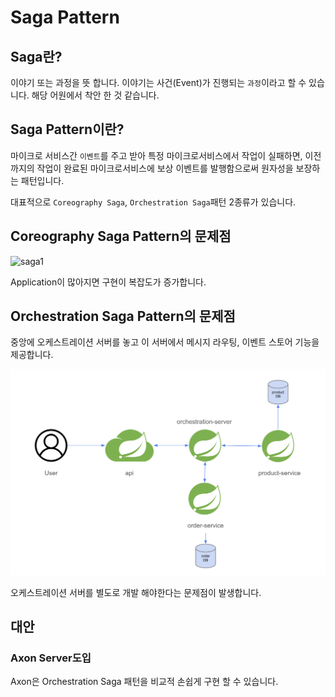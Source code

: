 
# Saga Pattern
## Saga란?
이야기 또는 과정을 뜻 합니다.
이야기는 사건(Event)가 진행되는 `과정`이라고 할 수 있습니다.
해당 어원에서 착안 한 것 같습니다.

## Saga Pattern이란?
마이크로 서비스간 `이벤트`를 주고 받아 특정 마이크로서비스에서 작업이 실패하면, 이전까지의 작업이 완료된 마이크로서비스에 보상 이벤트를 발행함으로써 원자성을 보장하는 패턴입니다.

대표적으로 `Coreography Saga`, `Orchestration Saga`패턴 2종류가 있습니다.
## Coreography Saga Pattern의 문제점

![saga1](CoreographySaga.png)

Application이 많아지면 구현이 복잡도가 증가합니다.

## Orchestration Saga Pattern의 문제점

중앙에 오케스트레이션 서버를 놓고 이 서버에서 메시지 라우팅, 이벤트 스토어 기능을 제공합니다.

![saga2](./img/OrchestrationSaga.png)

오케스트레이션 서버를 별도로 개발 해야한다는 문제점이 발생합니다.

## 대안

### Axon Server도입
Axon은 Orchestration Saga 패턴을 비교적 손쉽게 구현 할 수 있습니다.
